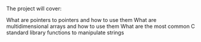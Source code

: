 The project will cover:

What are pointers to pointers and how to use them
What are multidimensional arrays and how to use them
What are the most common C standard library functions to manipulate strings